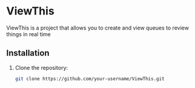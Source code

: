 # ViewThis

ViewThis is a project that allows you to create and view queues to review things in real time

## Installation

1. Clone the repository:

    ```bash
    git clone https://github.com/your-username/ViewThis.git
    ```
